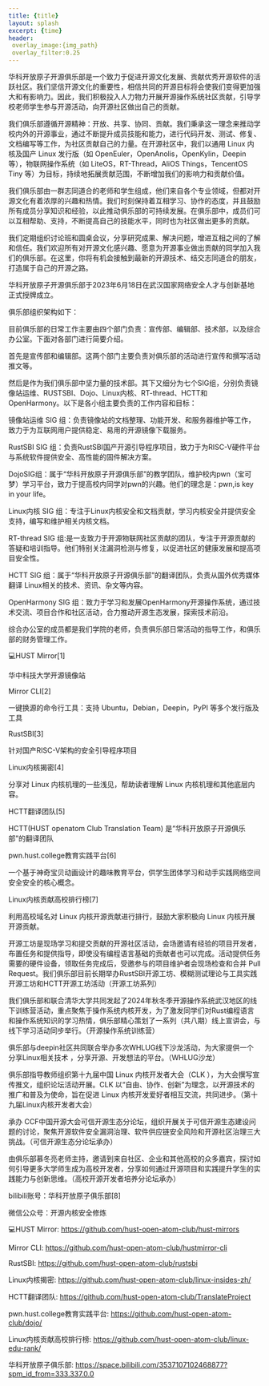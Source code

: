 ```yaml
---
title: {title}
layout: splash
excerpt: {time}
header:
 overlay_image:{img_path} 
 overlay_filter:0.25
---
```


华科开放原子开源俱乐部是一个致力于促进开源文化发展、贡献优秀开源软件的活跃社区。我们坚信开源文化的重要性，相信共同的开源目标将会使我们变得更加强大和有影响力。因此，我们积极投入人力物力开展开源操作系统社区贡献，引导学校老师学生参与开源活动，向开源社区做出自己的贡献。


我们俱乐部遵循开源精神：开放、共享、协同、贡献。我们秉承这一理念来推动学校内外的开源事业，通过不断提升成员技能和能力，进行代码开发、测试、修复、文档编写等工作，为社区贡献自己的力量。在开源社区中，我们以通用 Linux 内核及国产 Linux 发行版（如 OpenEuler，OpenAnolis，OpenKylin，Deepin 等），物联网操作系统（如 LiteOS，RT-Thread，AliOS Things，TencentOS Tiny 等）为目标，持续地拓展贡献范围，不断增加我们的影响力和贡献价值。


我们俱乐部由一群志同道合的老师和学生组成，他们来自各个专业领域，但都对开源文化有着浓厚的兴趣和热情。我们时刻保持着互相学习、协作的态度，并且鼓励所有成员分享知识和经验，以此推动俱乐部的可持续发展。在俱乐部中，成员们可以互相帮助、支持，不断提高自己的技能水平，同时也为社区做出更多的贡献。


我们定期组织讨论班和圆桌会议，分享研究成果、解决问题，增进互相之间的了解和信任。我们欢迎所有对开源文化感兴趣、愿意为开源事业做出贡献的同学加入我们的俱乐部。在这里，你将有机会接触到最新的开源技术、结交志同道合的朋友，打造属于自己的开源之路。


华科开放原子开源俱乐部于2023年6月18日在武汉国家网络安全人才与创新基地正式授牌成立。


俱乐部组织架构如下：


目前俱乐部的日常工作主要由四个部门负责：宣传部、编辑部、技术部，以及综合办公室。下面对各部门进行简要介绍。


首先是宣传部和编辑部。这两个部门主要负责对俱乐部的活动进行宣传和撰写活动推文等。


然后是作为我们俱乐部中坚力量的技术部。其下又细分为七个SIG组，分别负责镜像站运维、RUSTSBI、Dojo、Linux内核、RT-thread、HCTT和OpenHarmony。以下是各小组主要负责的工作内容和目标：


镜像站运维 SIG 组：负责镜像站的文档整理、功能开发、和服务器维护等工作，致力于为互联网用户提供稳定、易用的开源镜像下载服务。


RustSBI SIG 组：负责RustSBI国产开源引导程序项目，致力于为RISC-V硬件平台与系统软件提供安全、高性能的固件解决方案。


DojoSIG组：属于“华科开放原子开源俱乐部”的教学团队，维护校内pwn（宝可梦）学习平台，致力于提高校内同学对pwn的兴趣。他们的理念是：pwn,is key in your life。


Linux内核 SIG 组：专注于Linux内核安全和文档贡献，学习内核安全并提供安全支持，编写和维护相关内核文档。


RT-thread SIG 组:是一支致力于开源物联网社区贡献的团队，专注于开源贡献的答疑和培训指导。他们特别关注漏洞检测与修复，以促进社区的健康发展和提高项目安全性。


HCTT SIG 组：属于“华科开放原子开源俱乐部”的翻译团队，负责从国外优秀媒体翻译 Linux相关的技术、资讯、杂文等内容。


OpenHarmony SIG 组：致力于学习和发展OpenHarmony开源操作系统，通过技术交流、项目合作和社区活动，合力推动开源生态发展，探索技术前沿。


综合办公室的成员都是我们学院的老师，负责俱乐部日常活动的指导工作，和俱乐部的财务管理工作。


💻HUST Mirror[1]


华中科技大学开源镜像站


Mirror CLI[2]


一键换源的命令行工具：支持 Ubuntu，Debian，Deepin，PyPI 等多个发行版及工具


RustSBI[3]


针对国产RISC-V架构的安全引导程序项目


Linux内核揭密[4]


分享对 Linux 内核机理的一些浅见，帮助读者理解 Linux 内核机理和其他底层内容。


HCTT翻译团队[5]


HCTT(HUST openatom Club Translation Team) 是“华科开放原子开源俱乐部”的翻译团队


pwn.hust.college教育实践平台[6]


一个基于神奇宝贝动画设计的趣味教育平台，供学生团体学习和动手实践网络空间安全安全的核心概念。


Linux内核贡献高校排行榜[7]


利用高校域名对 Linux 内核开源贡献进行排行，鼓励大家积极向 Linux 内核开展开源贡献。


开源工坊是现场学习和提交贡献的开源社区活动，会场邀请有经验的项目开发者，布置任务和提供指导，即使没有编程语言基础的贡献者也可以完成。活动提供任务需要的硬件设备，领取任务完成后，受邀参与的项目维护者会现场检查和合并 Pull Request。我们俱乐部目前长期举办RustSBI开源工坊、模糊测试理论与工具实践开源工坊和HCTT开源工坊活动（开源工坊系列）


我们俱乐部和联合清华大学共同发起了2024年秋冬季开源操作系统武汉地区的线下训练营活动，重点聚焦于操作系统内核开发，为了激发同学们对Rust编程语言和操作系统知识的学习热情，俱乐部精心策划了一系列（共八期）线上宣讲会，与线下学习活动同步举行。（开源操作系统训练营）


俱乐部与deepin社区共同联合举办多次WHLUG线下沙龙活动，为大家提供一个分享Linux相关技术 ，分享开源、开发想法的平台。（WHLUG沙龙）


俱乐部指导教师组织第十九届中国 Linux 内核开发者大会（CLK ），为大会撰写宣传推文，组织论坛活动开展。CLK 以“自由、协作、创新”为理念，以开源技术的推广和普及为使命，旨在促进 Linux 内核开发爱好者相互交流，共同进步。（第十九届Linux内核开发者大会）


承办 CCF中国开源大会可信开源生态分论坛，组织开展关于可信开源生态建设问题的讨论，聚焦开源软件安全漏洞治理、软件供应链安全风险和开源社区治理三大挑战。（可信开源生态分论坛承办）


由俱乐部慕冬亮老师主持，邀请到来自社区、企业和其他高校的众多嘉宾，探讨如何引导更多大学师生成为高校开发者，分享如何通过开源项目和实践提升学生的实践能力与创新思维。（高校开源开发者培养分论坛承办）


bilibili账号：华科开放原子俱乐部[8]


微信公众号：开源内核安全修炼


💻HUST Mirror: https://github.com/hust-open-atom-club/hust-mirrors


Mirror CLI: https://github.com/hust-open-atom-club/hustmirror-cli


RustSBI: https://github.com/hust-open-atom-club/rustsbi


Linux内核揭密: https://github.com/hust-open-atom-club/linux-insides-zh/


HCTT翻译团队: https://github.com/hust-open-atom-club/TranslateProject


pwn.hust.college教育实践平台: https://github.com/hust-open-atom-club/dojo/


Linux内核贡献高校排行榜: https://github.com/hust-open-atom-club/linux-edu-rank/


华科开放原子俱乐部: https://space.bilibili.com/3537107102468877?spm_id_from=333.337.0.0

